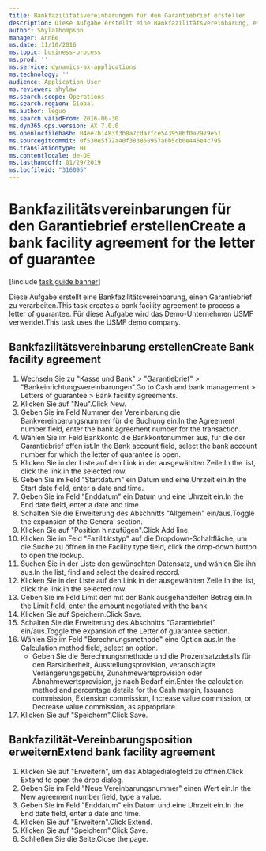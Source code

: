 ```yaml
---
title: Bankfazilitätsvereinbarungen für den Garantiebrief erstellen
description: Diese Aufgabe erstellt eine Bankfazilitätsvereinbarung, einen Garantiebrief zu verarbeiten.
author: ShylaThompson
manager: AnnBe
ms.date: 11/10/2016
ms.topic: business-process
ms.prod: ''
ms.service: dynamics-ax-applications
ms.technology: ''
audience: Application User
ms.reviewer: shylaw
ms.search.scope: Operations
ms.search.region: Global
ms.author: leguo
ms.search.validFrom: 2016-06-30
ms.dyn365.ops.version: AX 7.0.0
ms.openlocfilehash: 04ee7b1483f3b8a7cda7fce5439586f0a2979e51
ms.sourcegitcommit: 0f530e5f72a40f383868957a6b5cb0e446e4c795
ms.translationtype: HT
ms.contentlocale: de-DE
ms.lasthandoff: 01/29/2019
ms.locfileid: "316095"
---
```

# <a name="create-a-bank-facility-agreement-for-the-letter-of-guarantee"></a><span data-ttu-id="b8ad4-103">Bankfazilitätsvereinbarungen für den Garantiebrief erstellen</span><span class="sxs-lookup"><span data-stu-id="b8ad4-103">Create a bank facility agreement for the letter of guarantee</span></span>

[!include [task guide banner](../../includes/task-guide-banner.md)]

<span data-ttu-id="b8ad4-104">Diese Aufgabe erstellt eine Bankfazilitätsvereinbarung, einen Garantiebrief zu verarbeiten.</span><span class="sxs-lookup"><span data-stu-id="b8ad4-104">This task creates a bank facility agreement to process a letter of guarantee.</span></span> <span data-ttu-id="b8ad4-105">Für diese Aufgabe wird das Demo-Unternehmen USMF verwendet.</span><span class="sxs-lookup"><span data-stu-id="b8ad4-105">This task uses the USMF demo company.</span></span> 


## <a name="create-bank-facility-agreement"></a><span data-ttu-id="b8ad4-106">Bankfazilitätsvereinbarung erstellen</span><span class="sxs-lookup"><span data-stu-id="b8ad4-106">Create Bank facility agreement</span></span>
1. <span data-ttu-id="b8ad4-107">Wechseln Sie zu "Kasse und Bank" > "Garantiebrief" > "Bankeinrichtungsvereinbarungen".</span><span class="sxs-lookup"><span data-stu-id="b8ad4-107">Go to Cash and bank management > Letters of guarantee > Bank facility agreements.</span></span>
2. <span data-ttu-id="b8ad4-108">Klicken Sie auf "Neu".</span><span class="sxs-lookup"><span data-stu-id="b8ad4-108">Click New.</span></span>
3. <span data-ttu-id="b8ad4-109">Geben Sie im Feld Nummer der Vereinbarung die Bankvereinbarungsnummer für die Buchung ein.</span><span class="sxs-lookup"><span data-stu-id="b8ad4-109">In the Agreement number field, enter the bank agreement number for the transaction.</span></span>
4. <span data-ttu-id="b8ad4-110">Wählen Sie im Feld Bankkonto die Bankkontonummer aus, für die der Garantiebrief offen ist.</span><span class="sxs-lookup"><span data-stu-id="b8ad4-110">In the Bank account field, select the bank account number for which the letter of guarantee is open.</span></span> 
5. <span data-ttu-id="b8ad4-111">Klicken Sie in der Liste auf den Link in der ausgewählten Zeile.</span><span class="sxs-lookup"><span data-stu-id="b8ad4-111">In the list, click the link in the selected row.</span></span>
6. <span data-ttu-id="b8ad4-112">Geben Sie im Feld "Startdatum" ein Datum und eine Uhrzeit ein.</span><span class="sxs-lookup"><span data-stu-id="b8ad4-112">In the Start date field, enter a date and time.</span></span>
7. <span data-ttu-id="b8ad4-113">Geben Sie im Feld "Enddatum" ein Datum und eine Uhrzeit ein.</span><span class="sxs-lookup"><span data-stu-id="b8ad4-113">In the End date field, enter a date and time.</span></span>
8. <span data-ttu-id="b8ad4-114">Schalten Sie die Erweiterung des Abschnitts "Allgemein" ein/aus.</span><span class="sxs-lookup"><span data-stu-id="b8ad4-114">Toggle the expansion of the General section.</span></span>
9. <span data-ttu-id="b8ad4-115">Klicken Sie auf "Position hinzufügen".</span><span class="sxs-lookup"><span data-stu-id="b8ad4-115">Click Add line.</span></span>
10. <span data-ttu-id="b8ad4-116">Klicken Sie im Feld "Fazilitätstyp" auf die Dropdown-Schaltfläche, um die Suche zu öffnen.</span><span class="sxs-lookup"><span data-stu-id="b8ad4-116">In the Facility type field, click the drop-down button to open the lookup.</span></span>
11. <span data-ttu-id="b8ad4-117">Suchen Sie in der Liste den gewünschten Datensatz, und wählen Sie ihn aus.</span><span class="sxs-lookup"><span data-stu-id="b8ad4-117">In the list, find and select the desired record.</span></span>
12. <span data-ttu-id="b8ad4-118">Klicken Sie in der Liste auf den Link in der ausgewählten Zeile.</span><span class="sxs-lookup"><span data-stu-id="b8ad4-118">In the list, click the link in the selected row.</span></span>
13. <span data-ttu-id="b8ad4-119">Geben Sie im Feld Limit den mit der Bank ausgehandelten Betrag ein.</span><span class="sxs-lookup"><span data-stu-id="b8ad4-119">In the Limit field, enter the amount negotiated with the bank.</span></span>
14. <span data-ttu-id="b8ad4-120">Klicken Sie auf Speichern.</span><span class="sxs-lookup"><span data-stu-id="b8ad4-120">Click Save.</span></span>
15. <span data-ttu-id="b8ad4-121">Schalten Sie die Erweiterung des Abschnitts "Garantiebrief" ein/aus.</span><span class="sxs-lookup"><span data-stu-id="b8ad4-121">Toggle the expansion of the Letter of guarantee section.</span></span>
16. <span data-ttu-id="b8ad4-122">Wählen Sie im Feld "Berechnungsmethode" eine Option aus.</span><span class="sxs-lookup"><span data-stu-id="b8ad4-122">In the Calculation method field, select an option.</span></span>
    * <span data-ttu-id="b8ad4-123">Geben Sie die Berechnungsmethode und die Prozentsatzdetails für den Barsicherheit, Ausstellungsprovision, veranschlagte Verlängerungsgebühr, Zunahmewertsprovision oder Abnahmewertsprovision, je nach Bedarf ein.</span><span class="sxs-lookup"><span data-stu-id="b8ad4-123">Enter the calculation method and percentage details for the Cash margin, Issuance commission, Extension commission, Increase value commission, or Decrease value commission, as appropriate.</span></span>   
17. <span data-ttu-id="b8ad4-124">Klicken Sie auf "Speichern".</span><span class="sxs-lookup"><span data-stu-id="b8ad4-124">Click Save.</span></span>

## <a name="extend-bank-facility-agreement"></a><span data-ttu-id="b8ad4-125">Bankfazilität-Vereinbarungsposition erweitern</span><span class="sxs-lookup"><span data-stu-id="b8ad4-125">Extend bank facility agreement</span></span>
1. <span data-ttu-id="b8ad4-126">Klicken Sie auf "Erweitern", um das Ablagedialogfeld zu öffnen.</span><span class="sxs-lookup"><span data-stu-id="b8ad4-126">Click Extend to open the drop dialog.</span></span>
2. <span data-ttu-id="b8ad4-127">Geben Sie im Feld "Neue Vereinbarungsnummer" einen Wert ein.</span><span class="sxs-lookup"><span data-stu-id="b8ad4-127">In the New agreement number field, type a value.</span></span>
3. <span data-ttu-id="b8ad4-128">Geben Sie im Feld "Enddatum" ein Datum und eine Uhrzeit ein.</span><span class="sxs-lookup"><span data-stu-id="b8ad4-128">In the End date field, enter a date and time.</span></span>
4. <span data-ttu-id="b8ad4-129">Klicken Sie auf "Erweitern".</span><span class="sxs-lookup"><span data-stu-id="b8ad4-129">Click Extend.</span></span>
5. <span data-ttu-id="b8ad4-130">Klicken Sie auf "Speichern".</span><span class="sxs-lookup"><span data-stu-id="b8ad4-130">Click Save.</span></span>
6. <span data-ttu-id="b8ad4-131">Schließen Sie die Seite.</span><span class="sxs-lookup"><span data-stu-id="b8ad4-131">Close the page.</span></span>

